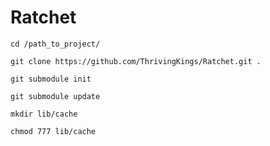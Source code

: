 Ratchet
=======

`cd /path_to_project/`

`git clone https://github.com/ThrivingKings/Ratchet.git .`

`git submodule init`

`git submodule update`

`mkdir lib/cache`

`chmod 777 lib/cache`
